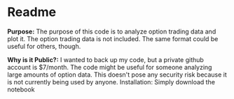 # Readme
<b>Purpose:</b> The purpose of this code is to analyze option trading data and plot it. The option trading data is not included. The same format could be useful for others, though. 

<b>Why is it Public?:</b> I wanted to back up my code, but a private github account is $7/month. The code might be useful for someone analyzing large amounts of option data. This doesn't pose any security risk because it is not currently being used by anyone. 
Installation: Simply download the notebook
